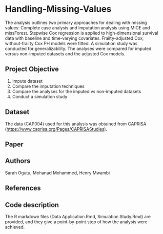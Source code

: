 # Handling-Missing-Values
The analysis outlines two primary approaches for dealing with missing values: Complete case analysis and Imputation analysis using MICE and missForest. Stepwise Cox regression is applied to high-dimensional survival data with baseline and time-varying covariates. Frailty-adjusted Cox; without-frailty Cox PH models were fitted. A simulation study was conducted for generalizability.
The analyses were compared for imputed versus non-imputed datasets and the adjusted Cox models. 
## Project Objective
1. Impute dataset
2. Compare the imputation techniques
3. Compare the analyses for the imputed vs non-imputed datasets
4. Conduct a simulation study
## Dataset
The data (CAP004) used for this analysis was obtained from CAPRISA (https://www.caprisa.org/Pages/CAPRISAStudies).
## Paper
## Authors
Sarah Ogutu, Mohanad Mohammed, Henry Mwambi
## References
## Code description
The R markdown files (Data Application.Rmd, Simulation Study.Rmd) are provided, and they give a point-by-point step of how the analysis were achieved. 
